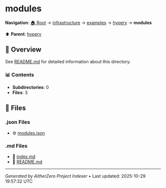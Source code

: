 # modules

**Navigation**: [🏠 Root](../../../../index.md) → [infrastructure](../../../index.md) → [examples](../../index.md) → [hyperv](../index.md) → **modules**

⬆️ **Parent**: [hyperv](../index.md)

## 📖 Overview

See [README.md](./README.md) for detailed information about this directory.

### 📊 Contents

- **Subdirectories**: 0
- **Files**: 3

## 📄 Files

### .json Files

- ⚙️ [modules.json](./modules.json)

### .md Files

- 📝 [index.md](./index.md)
- 📝 [README.md](./README.md)

---

*Generated by AitherZero Project Indexer* • Last updated: 2025-10-29 19:57:32 UTC

